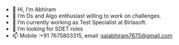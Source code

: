 - 👋 Hi, I’m Abhiram
- 👀 I’m Ds and Algo enthusiast willing to work on challenges.
- 🌱 I’m currently working as Test Specialist at Birlasoft.
- 💞️ I’m looking for SDET roles
- 📫 Mobile :+91 7675803315, email :saiabhiram7675@gmail.com 

<!---
Abhiram-7675/Abhiram-7675 is a ✨ special ✨ repository because its `README.md` (this file) appears on your GitHub profile.
You can click the Preview link to take a look at your changes.
--->

